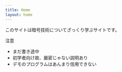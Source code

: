 ```yaml
---
title: Home
layout: home
---
```


このサイトは暗号技術についてざっくり学ぶサイトです。

注意
- まだ書き途中
- 初学者向け故、厳密じゃない説明あり
- デモのプログラムはあんまり信用できない
